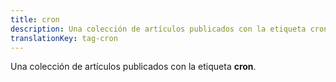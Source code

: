 ```yaml
---
title: cron
description: Una colección de artículos publicados con la etiqueta cron.
translationKey: tag-cron
---
```

Una colección de artículos publicados con la etiqueta **cron**.
